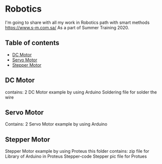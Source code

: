 # Robotics
I'm going to share with all my work in Robotics path with smart methods https://www.s-m.com.sa/
As a part of Summer Training 2020. 

## Table of contents
* [DC Motor](#dc-motor)
* [Servo Motor](#servo-motor)
* [Stepper Motor](#stepper-motor)

## DC Motor
contains: 
2 DC Motor example by using Arduino
Soldering file for solder the wire
	
## Servo Motor
Contains:
2 Servo Motor example by using Arduino
	
## Stepper Motor
Stepper Motor example by using Proteus
this folder contains:
zip file for Library of Arduino in Proteus
Stepper-code
Stepper pic
file for Protues








